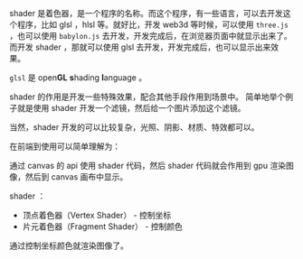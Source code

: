 
shader 是着色器，是一个程序的名称。而这个程序，有一些语言，可以去开发这个程序，比如 glsl ，hlsl 等。就好比，开发 web3d 等时候，可以使用 `three.js` ，也可以使用 `babylon.js` 去开发，开发完成后，在浏览器页面中就显示出来了。而开发 shader ，那就可以使用 glsl 去开发，开发完成后，也可以显示出来效果。

`glsl` 是 open**GL** **s**hading **l**anguage 。

shader 的作用是开发一些特殊效果，配合其他手段作用到场景中。
简单地举个例子就是使用 shader 开发一个滤镜，然后给一个图片添加这个滤镜。

当然，shader 开发的可以比较复杂，光照、阴影、材质、特效都可以。

在前端到使用可以简单理解为：

通过 canvas 的 api 使用 shader 代码，然后 shader 代码就会作用到 gpu 渲染图像，然后到 canvas 画布中显示。

shader ：
- 顶点着色器（Vertex Shader） - 控制坐标
- 片元着色器（Fragment Shader） - 控制颜色

通过控制坐标颜色就渲染图像了。
